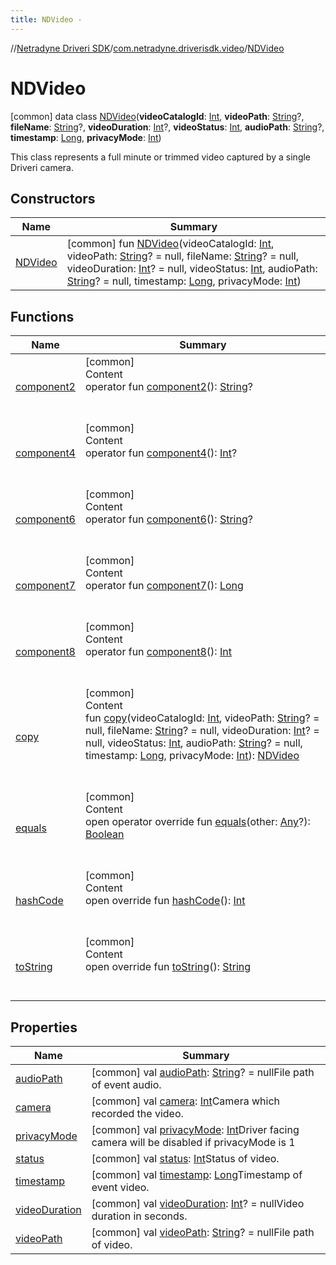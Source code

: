 ```yaml
---
title: NDVideo -
---
```

//[Netradyne Driveri SDK](../../index.md)/[com.netradyne.driverisdk.video](../index.md)/[NDVideo](index.md)



# NDVideo  
 [common] data class [NDVideo](index.md)(**videoCatalogId**: [Int](https://kotlinlang.org/api/latest/jvm/stdlib/kotlin/-int/index.html), **videoPath**: [String](https://kotlinlang.org/api/latest/jvm/stdlib/kotlin/-string/index.html)?, **fileName**: [String](https://kotlinlang.org/api/latest/jvm/stdlib/kotlin/-string/index.html)?, **videoDuration**: [Int](https://kotlinlang.org/api/latest/jvm/stdlib/kotlin/-int/index.html)?, **videoStatus**: [Int](https://kotlinlang.org/api/latest/jvm/stdlib/kotlin/-int/index.html), **audioPath**: [String](https://kotlinlang.org/api/latest/jvm/stdlib/kotlin/-string/index.html)?, **timestamp**: [Long](https://kotlinlang.org/api/latest/jvm/stdlib/kotlin/-long/index.html), **privacyMode**: [Int](https://kotlinlang.org/api/latest/jvm/stdlib/kotlin/-int/index.html))

This class represents a full minute or trimmed video captured by a single Driveri camera.

   


## Constructors  
  
|  Name|  Summary| 
|---|---|
| <a name="com.netradyne.driverisdk.video/NDVideo/NDVideo/#kotlin.Int#kotlin.String?#kotlin.String?#kotlin.Int?#kotlin.Int#kotlin.String?#kotlin.Long#kotlin.Int/PointingToDeclaration/"></a>[NDVideo](-n-d-video.md)| <a name="com.netradyne.driverisdk.video/NDVideo/NDVideo/#kotlin.Int#kotlin.String?#kotlin.String?#kotlin.Int?#kotlin.Int#kotlin.String?#kotlin.Long#kotlin.Int/PointingToDeclaration/"></a> [common] fun [NDVideo](-n-d-video.md)(videoCatalogId: [Int](https://kotlinlang.org/api/latest/jvm/stdlib/kotlin/-int/index.html), videoPath: [String](https://kotlinlang.org/api/latest/jvm/stdlib/kotlin/-string/index.html)? = null, fileName: [String](https://kotlinlang.org/api/latest/jvm/stdlib/kotlin/-string/index.html)? = null, videoDuration: [Int](https://kotlinlang.org/api/latest/jvm/stdlib/kotlin/-int/index.html)? = null, videoStatus: [Int](https://kotlinlang.org/api/latest/jvm/stdlib/kotlin/-int/index.html), audioPath: [String](https://kotlinlang.org/api/latest/jvm/stdlib/kotlin/-string/index.html)? = null, timestamp: [Long](https://kotlinlang.org/api/latest/jvm/stdlib/kotlin/-long/index.html), privacyMode: [Int](https://kotlinlang.org/api/latest/jvm/stdlib/kotlin/-int/index.html))   <br>


## Functions  
  
|  Name|  Summary| 
|---|---|
| <a name="com.netradyne.driverisdk.video/NDVideo/component2/#/PointingToDeclaration/"></a>[component2](component2.md)| <a name="com.netradyne.driverisdk.video/NDVideo/component2/#/PointingToDeclaration/"></a>[common]  <br>Content  <br>operator fun [component2](component2.md)(): [String](https://kotlinlang.org/api/latest/jvm/stdlib/kotlin/-string/index.html)?  <br><br><br>
| <a name="com.netradyne.driverisdk.video/NDVideo/component4/#/PointingToDeclaration/"></a>[component4](component4.md)| <a name="com.netradyne.driverisdk.video/NDVideo/component4/#/PointingToDeclaration/"></a>[common]  <br>Content  <br>operator fun [component4](component4.md)(): [Int](https://kotlinlang.org/api/latest/jvm/stdlib/kotlin/-int/index.html)?  <br><br><br>
| <a name="com.netradyne.driverisdk.video/NDVideo/component6/#/PointingToDeclaration/"></a>[component6](component6.md)| <a name="com.netradyne.driverisdk.video/NDVideo/component6/#/PointingToDeclaration/"></a>[common]  <br>Content  <br>operator fun [component6](component6.md)(): [String](https://kotlinlang.org/api/latest/jvm/stdlib/kotlin/-string/index.html)?  <br><br><br>
| <a name="com.netradyne.driverisdk.video/NDVideo/component7/#/PointingToDeclaration/"></a>[component7](component7.md)| <a name="com.netradyne.driverisdk.video/NDVideo/component7/#/PointingToDeclaration/"></a>[common]  <br>Content  <br>operator fun [component7](component7.md)(): [Long](https://kotlinlang.org/api/latest/jvm/stdlib/kotlin/-long/index.html)  <br><br><br>
| <a name="com.netradyne.driverisdk.video/NDVideo/component8/#/PointingToDeclaration/"></a>[component8](component8.md)| <a name="com.netradyne.driverisdk.video/NDVideo/component8/#/PointingToDeclaration/"></a>[common]  <br>Content  <br>operator fun [component8](component8.md)(): [Int](https://kotlinlang.org/api/latest/jvm/stdlib/kotlin/-int/index.html)  <br><br><br>
| <a name="com.netradyne.driverisdk.video/NDVideo/copy/#kotlin.Int#kotlin.String?#kotlin.String?#kotlin.Int?#kotlin.Int#kotlin.String?#kotlin.Long#kotlin.Int/PointingToDeclaration/"></a>[copy](copy.md)| <a name="com.netradyne.driverisdk.video/NDVideo/copy/#kotlin.Int#kotlin.String?#kotlin.String?#kotlin.Int?#kotlin.Int#kotlin.String?#kotlin.Long#kotlin.Int/PointingToDeclaration/"></a>[common]  <br>Content  <br>fun [copy](copy.md)(videoCatalogId: [Int](https://kotlinlang.org/api/latest/jvm/stdlib/kotlin/-int/index.html), videoPath: [String](https://kotlinlang.org/api/latest/jvm/stdlib/kotlin/-string/index.html)? = null, fileName: [String](https://kotlinlang.org/api/latest/jvm/stdlib/kotlin/-string/index.html)? = null, videoDuration: [Int](https://kotlinlang.org/api/latest/jvm/stdlib/kotlin/-int/index.html)? = null, videoStatus: [Int](https://kotlinlang.org/api/latest/jvm/stdlib/kotlin/-int/index.html), audioPath: [String](https://kotlinlang.org/api/latest/jvm/stdlib/kotlin/-string/index.html)? = null, timestamp: [Long](https://kotlinlang.org/api/latest/jvm/stdlib/kotlin/-long/index.html), privacyMode: [Int](https://kotlinlang.org/api/latest/jvm/stdlib/kotlin/-int/index.html)): [NDVideo](index.md)  <br><br><br>
| <a name="kotlin/Any/equals/#kotlin.Any?/PointingToDeclaration/"></a>[equals](../-n-d-video-a-p-i/index.md#%5Bkotlin%2FAny%2Fequals%2F%23kotlin.Any%3F%2FPointingToDeclaration%2F%5D%2FFunctions%2F-1360578461)| <a name="kotlin/Any/equals/#kotlin.Any?/PointingToDeclaration/"></a>[common]  <br>Content  <br>open operator override fun [equals](../-n-d-video-a-p-i/index.md#%5Bkotlin%2FAny%2Fequals%2F%23kotlin.Any%3F%2FPointingToDeclaration%2F%5D%2FFunctions%2F-1360578461)(other: [Any](https://kotlinlang.org/api/latest/jvm/stdlib/kotlin/-any/index.html)?): [Boolean](https://kotlinlang.org/api/latest/jvm/stdlib/kotlin/-boolean/index.html)  <br><br><br>
| <a name="kotlin/Any/hashCode/#/PointingToDeclaration/"></a>[hashCode](../-n-d-video-a-p-i/index.md#%5Bkotlin%2FAny%2FhashCode%2F%23%2FPointingToDeclaration%2F%5D%2FFunctions%2F-1360578461)| <a name="kotlin/Any/hashCode/#/PointingToDeclaration/"></a>[common]  <br>Content  <br>open override fun [hashCode](../-n-d-video-a-p-i/index.md#%5Bkotlin%2FAny%2FhashCode%2F%23%2FPointingToDeclaration%2F%5D%2FFunctions%2F-1360578461)(): [Int](https://kotlinlang.org/api/latest/jvm/stdlib/kotlin/-int/index.html)  <br><br><br>
| <a name="kotlin/Any/toString/#/PointingToDeclaration/"></a>[toString](../-n-d-video-a-p-i/index.md#%5Bkotlin%2FAny%2FtoString%2F%23%2FPointingToDeclaration%2F%5D%2FFunctions%2F-1360578461)| <a name="kotlin/Any/toString/#/PointingToDeclaration/"></a>[common]  <br>Content  <br>open override fun [toString](../-n-d-video-a-p-i/index.md#%5Bkotlin%2FAny%2FtoString%2F%23%2FPointingToDeclaration%2F%5D%2FFunctions%2F-1360578461)(): [String](https://kotlinlang.org/api/latest/jvm/stdlib/kotlin/-string/index.html)  <br><br><br>


## Properties  
  
|  Name|  Summary| 
|---|---|
| <a name="com.netradyne.driverisdk.video/NDVideo/audioPath/#/PointingToDeclaration/"></a>[audioPath](audio-path.md)| <a name="com.netradyne.driverisdk.video/NDVideo/audioPath/#/PointingToDeclaration/"></a> [common] val [audioPath](audio-path.md): [String](https://kotlinlang.org/api/latest/jvm/stdlib/kotlin/-string/index.html)? = nullFile path of event audio.   <br>
| <a name="com.netradyne.driverisdk.video/NDVideo/camera/#/PointingToDeclaration/"></a>[camera](camera.md)| <a name="com.netradyne.driverisdk.video/NDVideo/camera/#/PointingToDeclaration/"></a> [common] val [camera](camera.md): [Int](https://kotlinlang.org/api/latest/jvm/stdlib/kotlin/-int/index.html)Camera which recorded the video.   <br>
| <a name="com.netradyne.driverisdk.video/NDVideo/privacyMode/#/PointingToDeclaration/"></a>[privacyMode](privacy-mode.md)| <a name="com.netradyne.driverisdk.video/NDVideo/privacyMode/#/PointingToDeclaration/"></a> [common] val [privacyMode](privacy-mode.md): [Int](https://kotlinlang.org/api/latest/jvm/stdlib/kotlin/-int/index.html)Driver facing camera will be disabled if privacyMode is 1   <br>
| <a name="com.netradyne.driverisdk.video/NDVideo/status/#/PointingToDeclaration/"></a>[status](status.md)| <a name="com.netradyne.driverisdk.video/NDVideo/status/#/PointingToDeclaration/"></a> [common] val [status](status.md): [Int](https://kotlinlang.org/api/latest/jvm/stdlib/kotlin/-int/index.html)Status of video.   <br>
| <a name="com.netradyne.driverisdk.video/NDVideo/timestamp/#/PointingToDeclaration/"></a>[timestamp](timestamp.md)| <a name="com.netradyne.driverisdk.video/NDVideo/timestamp/#/PointingToDeclaration/"></a> [common] val [timestamp](timestamp.md): [Long](https://kotlinlang.org/api/latest/jvm/stdlib/kotlin/-long/index.html)Timestamp of event video.   <br>
| <a name="com.netradyne.driverisdk.video/NDVideo/videoDuration/#/PointingToDeclaration/"></a>[videoDuration](video-duration.md)| <a name="com.netradyne.driverisdk.video/NDVideo/videoDuration/#/PointingToDeclaration/"></a> [common] val [videoDuration](video-duration.md): [Int](https://kotlinlang.org/api/latest/jvm/stdlib/kotlin/-int/index.html)? = nullVideo duration in seconds.   <br>
| <a name="com.netradyne.driverisdk.video/NDVideo/videoPath/#/PointingToDeclaration/"></a>[videoPath](video-path.md)| <a name="com.netradyne.driverisdk.video/NDVideo/videoPath/#/PointingToDeclaration/"></a> [common] val [videoPath](video-path.md): [String](https://kotlinlang.org/api/latest/jvm/stdlib/kotlin/-string/index.html)? = nullFile path of video.   <br>


